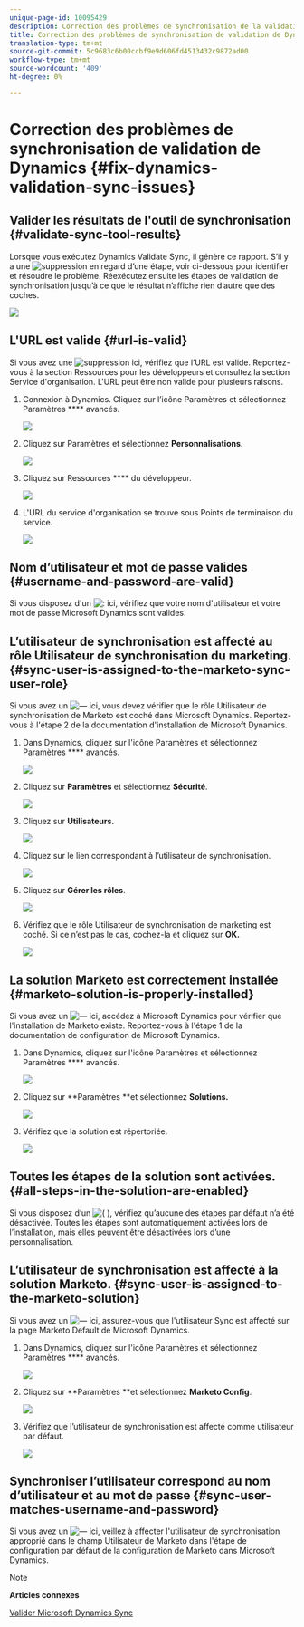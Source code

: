 ```yaml
---
unique-page-id: 10095429
description: Correction des problèmes de synchronisation de la validation de la dynamique - Documents marketing - Documentation du produit
title: Correction des problèmes de synchronisation de validation de Dynamics
translation-type: tm+mt
source-git-commit: 5c9683c6b00ccbf9e9d606fd4513432c9872ad00
workflow-type: tm+mt
source-wordcount: '409'
ht-degree: 0%

---
```



# Correction des problèmes de synchronisation de validation de Dynamics {#fix-dynamics-validation-sync-issues}

## Valider les résultats de l&#39;outil de synchronisation {#validate-sync-tool-results}

Lorsque vous exécutez Dynamics Validate Sync, il génère ce rapport. S’il y a une ![suppression](assets/delete.png) en regard d’une étape, voir ci-dessous pour identifier et résoudre le problème. Réexécutez ensuite les étapes de validation de synchronisation jusqu’à ce que le résultat n’affiche rien d’autre que des coches.

![](assets/image2015-9-22-15-3a58-3a12.png)

## L&#39;URL est valide {#url-is-valid}

Si vous avez une ![suppression](assets/delete.png) ici, vérifiez que l’URL est valide. Reportez-vous à la section Ressources pour les développeurs et consultez la section Service d&#39;organisation. L&#39;URL peut être non valide pour plusieurs raisons.

1. Connexion à Dynamics. Cliquez sur l’icône Paramètres et sélectionnez Paramètres **** avancés.

   ![](assets/one.png)

1. Cliquez sur Paramètres et sélectionnez **Personnalisations**.

   ![](assets/two.png)

1. Cliquez sur Ressources **** du développeur.

   ![](assets/three.png)

1. L&#39;URL du service d&#39;organisation se trouve sous Points de terminaison du service.

   ![](assets/four.png)

## Nom d’utilisateur et mot de passe valides {#username-and-password-are-valid}

Si vous disposez d&#39;un ![:](assets/delete.png) ici, vérifiez que votre nom d&#39;utilisateur et votre mot de passe Microsoft Dynamics sont valides.

## L’utilisateur de synchronisation est affecté au rôle Utilisateur de synchronisation du marketing. {#sync-user-is-assigned-to-the-marketo-sync-user-role}

Si vous avez un ![—](assets/delete.png) ici, vous devez vérifier que le rôle Utilisateur de synchronisation de Marketo est coché dans Microsoft Dynamics. Reportez-vous à l&#39;étape 2 de la documentation d&#39;installation de Microsoft Dynamics.

1. Dans Dynamics, cliquez sur l&#39;icône Paramètres et sélectionnez Paramètres **** avancés.

   ![](assets/one.png)

1. Cliquez sur **Paramètres** et sélectionnez **Sécurité**.

   ![](assets/six.png)

1. Cliquez sur **Utilisateurs.**

   ![](assets/image2015-9-24-9-3a47-3a25.png)

1. Cliquez sur le lien correspondant à l’utilisateur de synchronisation.

   ![](assets/seven.png)

1. Cliquez sur **Gérer les rôles**.

   ![](assets/eight.png)

1. Vérifiez que le rôle Utilisateur de synchronisation de marketing est coché. Si ce n’est pas le cas, cochez-la et cliquez sur **OK.**

   ![](assets/image2015-9-24-9-3a59-3a21.png)

## La solution Marketo est correctement installée {#marketo-solution-is-properly-installed}

Si vous avez un ![—](assets/delete.png) ici, accédez à Microsoft Dynamics pour vérifier que l&#39;installation de Marketo existe. Reportez-vous à l&#39;étape 1 de la documentation de configuration de Microsoft Dynamics.

1. Dans Dynamics, cliquez sur l&#39;icône Paramètres et sélectionnez Paramètres **** avancés.

   ![](assets/one.png)

1. Cliquez sur **Paramètres **et sélectionnez **Solutions.**

   ![](assets/eleven.png)

1. Vérifiez que la solution est répertoriée.

   ![](assets/twelve.png)

## Toutes les étapes de la solution sont activées. {#all-steps-in-the-solution-are-enabled}

Si vous disposez d’un ![(](assets/delete.png) ), vérifiez qu’aucune des étapes par défaut n’a été désactivée. Toutes les étapes sont automatiquement activées lors de l’installation, mais elles peuvent être désactivées lors d’une personnalisation.

## L’utilisateur de synchronisation est affecté à la solution Marketo. {#sync-user-is-assigned-to-the-marketo-solution}

Si vous avez un ![—](assets/delete.png) ici, assurez-vous que l&#39;utilisateur Sync est affecté sur la page Marketo Default de Microsoft Dynamics.

1. Dans Dynamics, cliquez sur l&#39;icône Paramètres et sélectionnez Paramètres **** avancés.

   ![](assets/one.png)

1. Cliquez sur **Paramètres **et sélectionnez **Marketo Config**.

   ![](assets/thirteen.png)

1. Vérifiez que l’utilisateur de synchronisation est affecté comme utilisateur par défaut.

   ![](assets/fourteen.png)

## Synchroniser l’utilisateur correspond au nom d’utilisateur et au mot de passe {#sync-user-matches-username-and-password}

Si vous avez un ![—](assets/delete.png) ici, veillez à affecter l&#39;utilisateur de synchronisation approprié dans le champ Utilisateur de Marketo dans l&#39;étape de configuration par défaut de la configuration de Marketo dans Microsoft Dynamics.

>[!NOTE]
>
>**Articles connexes**
>
>[Valider Microsoft Dynamics Sync](../../../../../product-docs/crm-sync/microsoft-dynamics-sync/sync-setup/validate-microsoft-dynamics-sync.md)

